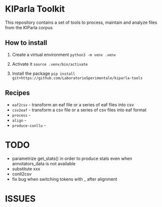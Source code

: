 # KIParla Toolkit

This repository contains a set of tools to process, maintain and analyze files from the KIParla corpus

## How to install

1. Create a virtual environment
   `python3 -m venv .venv`

2. Activate it
   `source .venv/bin/activate`

3. Install the package
   `pip install git+https://github.com/LaboratorioSperimentale/kiparla-tools`

## Recipes

* `eaf2csv` - transform an eaf file or a series of eaf files into csv
* `csv2eaf` - transform a csv file or a series of csv files into eaf format
* `process` -
* `align` -
* `produce-conllu` -


# TODO
* parametrize get_stats() in order to produce stats even when annotators_data is not available
* substitute xxx
* conll2csv
* fix bug when switching tokens with _ after alignment

# ISSUES